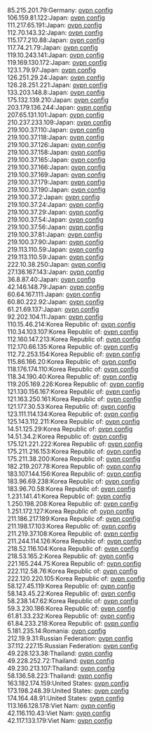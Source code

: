 85.215.201.79:Germany: [ovpn config](vpn/85_215_201_79.ovpn)  
106.159.81.122:Japan: [ovpn config](vpn/106_159_81_122.ovpn)  
111.217.65.191:Japan: [ovpn config](vpn/111_217_65_191.ovpn)  
112.70.143.32:Japan: [ovpn config](vpn/112_70_143_32.ovpn)  
115.177.210.88:Japan: [ovpn config](vpn/115_177_210_88.ovpn)  
117.74.21.79:Japan: [ovpn config](vpn/117_74_21_79.ovpn)  
119.10.243.141:Japan: [ovpn config](vpn/119_10_243_141.ovpn)  
119.169.130.172:Japan: [ovpn config](vpn/119_169_130_172.ovpn)  
123.1.79.97:Japan: [ovpn config](vpn/123_1_79_97.ovpn)  
126.251.29.24:Japan: [ovpn config](vpn/126_251_29_24.ovpn)  
126.28.251.221:Japan: [ovpn config](vpn/126_28_251_221.ovpn)  
133.203.148.8:Japan: [ovpn config](vpn/133_203_148_8.ovpn)  
175.132.139.210:Japan: [ovpn config](vpn/175_132_139_210.ovpn)  
203.179.136.244:Japan: [ovpn config](vpn/203_179_136_244.ovpn)  
207.65.131.101:Japan: [ovpn config](vpn/207_65_131_101.ovpn)  
210.237.233.109:Japan: [ovpn config](vpn/210_237_233_109.ovpn)  
219.100.37.110:Japan: [ovpn config](vpn/219_100_37_110.ovpn)  
219.100.37.118:Japan: [ovpn config](vpn/219_100_37_118.ovpn)  
219.100.37.126:Japan: [ovpn config](vpn/219_100_37_126.ovpn)  
219.100.37.158:Japan: [ovpn config](vpn/219_100_37_158.ovpn)  
219.100.37.165:Japan: [ovpn config](vpn/219_100_37_165.ovpn)  
219.100.37.166:Japan: [ovpn config](vpn/219_100_37_166.ovpn)  
219.100.37.169:Japan: [ovpn config](vpn/219_100_37_169.ovpn)  
219.100.37.179:Japan: [ovpn config](vpn/219_100_37_179.ovpn)  
219.100.37.190:Japan: [ovpn config](vpn/219_100_37_190.ovpn)  
219.100.37.2:Japan: [ovpn config](vpn/219_100_37_2.ovpn)  
219.100.37.24:Japan: [ovpn config](vpn/219_100_37_24.ovpn)  
219.100.37.29:Japan: [ovpn config](vpn/219_100_37_29.ovpn)  
219.100.37.54:Japan: [ovpn config](vpn/219_100_37_54.ovpn)  
219.100.37.56:Japan: [ovpn config](vpn/219_100_37_56.ovpn)  
219.100.37.81:Japan: [ovpn config](vpn/219_100_37_81.ovpn)  
219.100.37.90:Japan: [ovpn config](vpn/219_100_37_90.ovpn)  
219.113.110.59:Japan: [ovpn config](vpn/219_113_110_59.ovpn)  
219.113.110.59:Japan: [ovpn config](vpn/219_113_110_59.ovpn)  
222.10.38.250:Japan: [ovpn config](vpn/222_10_38_250.ovpn)  
27.136.167.143:Japan: [ovpn config](vpn/27_136_167_143.ovpn)  
36.8.87.40:Japan: [ovpn config](vpn/36_8_87_40.ovpn)  
42.146.148.79:Japan: [ovpn config](vpn/42_146_148_79.ovpn)  
60.64.167.111:Japan: [ovpn config](vpn/60_64_167_111.ovpn)  
60.80.222.92:Japan: [ovpn config](vpn/60_80_222_92.ovpn)  
61.21.69.137:Japan: [ovpn config](vpn/61_21_69_137.ovpn)  
92.202.104.11:Japan: [ovpn config](vpn/92_202_104_11.ovpn)  
110.15.46.214:Korea Republic of: [ovpn config](vpn/110_15_46_214.ovpn)  
110.34.103.107:Korea Republic of: [ovpn config](vpn/110_34_103_107.ovpn)  
112.160.147.213:Korea Republic of: [ovpn config](vpn/112_160_147_213.ovpn)  
112.170.66.135:Korea Republic of: [ovpn config](vpn/112_170_66_135.ovpn)  
112.72.253.154:Korea Republic of: [ovpn config](vpn/112_72_253_154.ovpn)  
115.86.166.20:Korea Republic of: [ovpn config](vpn/115_86_166_20.ovpn)  
118.176.174.110:Korea Republic of: [ovpn config](vpn/118_176_174_110.ovpn)  
118.34.190.40:Korea Republic of: [ovpn config](vpn/118_34_190_40.ovpn)  
119.205.169.226:Korea Republic of: [ovpn config](vpn/119_205_169_226.ovpn)  
121.130.156.167:Korea Republic of: [ovpn config](vpn/121_130_156_167.ovpn)  
121.163.250.161:Korea Republic of: [ovpn config](vpn/121_163_250_161.ovpn)  
121.177.30.53:Korea Republic of: [ovpn config](vpn/121_177_30_53.ovpn)  
123.111.114.134:Korea Republic of: [ovpn config](vpn/123_111_114_134.ovpn)  
125.143.112.211:Korea Republic of: [ovpn config](vpn/125_143_112_211.ovpn)  
14.51.125.29:Korea Republic of: [ovpn config](vpn/14_51_125_29.ovpn)  
14.51.34.2:Korea Republic of: [ovpn config](vpn/14_51_34_2.ovpn)  
175.121.221.222:Korea Republic of: [ovpn config](vpn/175_121_221_222.ovpn)  
175.211.216.153:Korea Republic of: [ovpn config](vpn/175_211_216_153.ovpn)  
175.211.38.200:Korea Republic of: [ovpn config](vpn/175_211_38_200.ovpn)  
182.219.207.78:Korea Republic of: [ovpn config](vpn/182_219_207_78.ovpn)  
183.107.144.156:Korea Republic of: [ovpn config](vpn/183_107_144_156.ovpn)  
183.96.69.238:Korea Republic of: [ovpn config](vpn/183_96_69_238.ovpn)  
183.96.70.58:Korea Republic of: [ovpn config](vpn/183_96_70_58.ovpn)  
1.231.141.41:Korea Republic of: [ovpn config](vpn/1_231_141_41.ovpn)  
1.250.198.208:Korea Republic of: [ovpn config](vpn/1_250_198_208.ovpn)  
1.251.172.127:Korea Republic of: [ovpn config](vpn/1_251_172_127.ovpn)  
211.186.217.189:Korea Republic of: [ovpn config](vpn/211_186_217_189.ovpn)  
211.198.17.103:Korea Republic of: [ovpn config](vpn/211_198_17_103.ovpn)  
211.219.37.108:Korea Republic of: [ovpn config](vpn/211_219_37_108.ovpn)  
211.244.114.126:Korea Republic of: [ovpn config](vpn/211_244_114_126.ovpn)  
218.52.116.104:Korea Republic of: [ovpn config](vpn/218_52_116_104.ovpn)  
218.53.165.2:Korea Republic of: [ovpn config](vpn/218_53_165_2.ovpn)  
221.165.244.75:Korea Republic of: [ovpn config](vpn/221_165_244_75.ovpn)  
222.112.58.76:Korea Republic of: [ovpn config](vpn/222_112_58_76.ovpn)  
222.120.220.105:Korea Republic of: [ovpn config](vpn/222_120_220_105.ovpn)  
58.127.45.119:Korea Republic of: [ovpn config](vpn/58_127_45_119.ovpn)  
58.143.45.22:Korea Republic of: [ovpn config](vpn/58_143_45_22.ovpn)  
58.238.147.62:Korea Republic of: [ovpn config](vpn/58_238_147_62.ovpn)  
59.3.230.186:Korea Republic of: [ovpn config](vpn/59_3_230_186.ovpn)  
61.81.33.232:Korea Republic of: [ovpn config](vpn/61_81_33_232.ovpn)  
61.84.233.218:Korea Republic of: [ovpn config](vpn/61_84_233_218.ovpn)  
5.181.235.14:Romania: [ovpn config](vpn/5_181_235_14.ovpn)  
212.19.9.31:Russian Federation: [ovpn config](vpn/212_19_9_31.ovpn)  
37.112.227.15:Russian Federation: [ovpn config](vpn/37_112_227_15.ovpn)  
49.228.123.38:Thailand: [ovpn config](vpn/49_228_123_38.ovpn)  
49.228.252.72:Thailand: [ovpn config](vpn/49_228_252_72.ovpn)  
49.230.213.107:Thailand: [ovpn config](vpn/49_230_213_107.ovpn)  
58.136.58.223:Thailand: [ovpn config](vpn/58_136_58_223.ovpn)  
163.182.174.159:United States: [ovpn config](vpn/163_182_174_159.ovpn)  
173.198.248.39:United States: [ovpn config](vpn/173_198_248_39.ovpn)  
174.164.48.91:United States: [ovpn config](vpn/174_164_48_91.ovpn)  
113.166.128.178:Viet Nam: [ovpn config](vpn/113_166_128_178.ovpn)  
42.116.110.43:Viet Nam: [ovpn config](vpn/42_116_110_43.ovpn)  
42.117.133.179:Viet Nam: [ovpn config](vpn/42_117_133_179.ovpn)  
